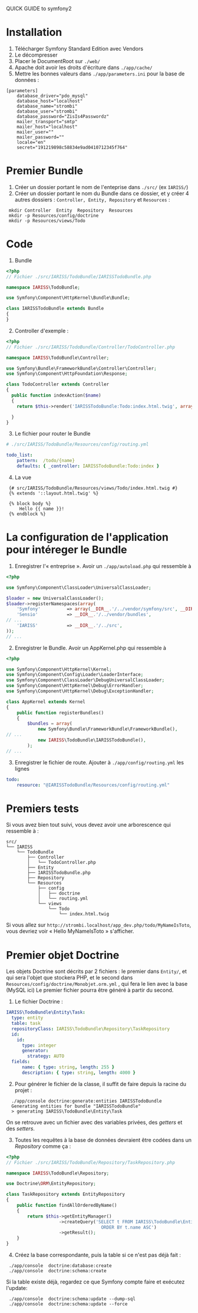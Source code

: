 QUICK GUIDE to symfony2

# Installation

 1. Télécharger Symfony Standard Edition avec Vendors
 2. Le décompresser 
 3. Placer le DocumentRoot sur `./web/`
 4. Apache doit avoir les droits d'écriture dans `./app/cache/`
 5. Mettre les bonnes valeurs dans `./app/parameters.ini` pour la base de données :

```
[parameters]
    database_driver="pdo_mysql"
    database_host="localhost"
    database_name="strombi"
    database_user="strombi"
    database_password="ZisIs4Passwordz"
    mailer_transport="smtp"
    mailer_host="localhost"
    mailer_user=""
    mailer_password=""
    locale="en"
    secret="191219898c58834e9ad0410712345f764"

```
# Premier Bundle

 1. Créer un dossier portant le nom de l'enteprise dans `./src/` (ex `IARISS/`)
 2. Créer un dossier portant le nom du Bundle dans ce dossier, et y créer 4 autres dossiers : `Controller, Entity, Repository` et `Resources` :

```
 mkdir Controller  Entity  Repository  Resources
 mkdir -p Resources/config/doctrine
 mkdir -p Resources/views/Todo
```

# Code

 1. Bundle

```php
<?php
// Fichier ./src/IARISS/TodoBundle/IARISSTodoBundle.php

namespace IARISS\TodoBundle;

use Symfony\Component\HttpKernel\Bundle\Bundle;

class IARISSTodoBundle extends Bundle
{
}

```
 2. Controller d'exemple :

```php
<?php
// Fichier ./src/IARISS/TodoBundle/Controller/TodoController.php

namespace IARISS\TodoBundle\Controller;

use Symfony\Bundle\FrameworkBundle\Controller\Controller;
use Symfony\Component\HttpFoundation\Response;

class TodoController extends Controller
{
  public function indexAction($name)
  {
    return $this->render('IARISSTodoBundle:Todo:index.html.twig', array('name' => $name));

  }
}
```
 3. Le fichier pour router le Bundle

```yaml
# ./src/IARISS/TodoBundle/Resources/config/routing.yml

todo_list:
    pattern:  /todo/{name}
    defaults: { _controller: IARISSTodoBundle:Todo:index }
```

 4. La vue

```twig
 {# src/IARISS/TodoBundle/Resources/views/Todo/index.html.twig #}
 {% extends '::layout.html.twig' %}

 {% block body %}
     Hello {{ name }}!
 {% endblock %} 

```

# La configuration de l'application pour intéreger le Bundle

 1. Enregistrer l'« entreprise ». Avoir un `./app/autoload.php` qui ressemble à 

```php
<?php

use Symfony\Component\ClassLoader\UniversalClassLoader;

$loader = new UniversalClassLoader();
$loader->registerNamespaces(array(
    'Symfony'          => array(__DIR__.'/../vendor/symfony/src', __DIR__.'/../vendor/bundles'),
    'Sensio'           => __DIR__.'/../vendor/bundles',
// ...
    'IARISS'           => __DIR__.'/../src',
));
// ...
```

 2. Enregistrer le Bundle. Avoir un AppKernel.php qui ressemble à

```php
<?php

use Symfony\Component\HttpKernel\Kernel;
use Symfony\Component\Config\Loader\LoaderInterface;
use Symfony\Component\ClassLoader\DebugUniversalClassLoader;
use Symfony\Component\HttpKernel\Debug\ErrorHandler;
use Symfony\Component\HttpKernel\Debug\ExceptionHandler;

class AppKernel extends Kernel
{
    public function registerBundles()
    {
        $bundles = array(
            new Symfony\Bundle\FrameworkBundle\FrameworkBundle(),
// ...
            new IARISS\TodoBundle\IARISSTodoBundle(),
        );
// ...
```

 3. Enregistrer le fichier de route. Ajouter à `./app/config/routing.yml` les lignes

```yaml
todo:
    resource: "@IARISSTodoBundle/Resources/config/routing.yml"
```

# Premiers tests

Si vous avez bien tout suivi, vous devez avoir une arborescence qui ressemble à :

```
src/
└── IARISS
    └── TodoBundle
        ├── Controller
        │   └── TodoController.php
        ├── Entity
        ├── IARISSTodoBundle.php
        ├── Repository
        └── Resources
            ├── config
            │   ├── doctrine
            │   └── routing.yml
            └── views
                └── Todo
                    └── index.html.twig

```

Si vous allez sur `http://strombi.localhost/app_dev.php/todo/MyNameIsToto`, vous devriez voir « Hello MyNameIsToto » s'afficher.

# Premier objet Doctrine

Les objets Doctrine sont décrits par 2 fichiers : le premier dans `Entity/`, et qui sera l'objet que stockera PHP, et le second dans `Resources/config/doctrine/Monobjet.orm.yml` , qui fera le lien avec la base (MySQL ici)
Le premier fichier pourra être généré à partir du second.

 1. Le fichier Doctrine :

```yaml
IARISS\TodoBundle\Entity\Task:
  type: entity
  table: task
  repositoryClass: IARISS\TodoBundle\Repository\TaskRepository
  id:
    id:
      type: integer
      generator:
        strategy: AUTO
  fields:
      name: { type: string, length: 255 }
      description: { type: string, length: 4000 }
```

 2. Pour générer le fichier de la classe, il suffit de faire depuis la racine du projet :

```
  ./app/console doctrine:generate:entities IARISSTodoBundle
  Generating entities for bundle "IARISSTodoBundle"
  > generating IARISS\TodoBundle\Entity\Task

```
On se retrouve avec un fichier avec des variables privées, des _getters_ et des _setters_.

 3. Toutes les requêtes à la base de données devraient être codées dans un _Repository_ comme ça :

```php
<?php
// Fichier ./src/IARISS/TodoBundle/Repository/TaskRepository.php

namespace IARISS\TodoBundle\Repository;

use Doctrine\ORM\EntityRepository;

class TaskRepository extends EntityRepository
{
    public function findAllOrderedByName()
    {
        return $this->getEntityManager()
                    ->createQuery('SELECT t FROM IARISS\TodoBundle\Entity\Task t
                                    ORDER BY t.name ASC')
                    ->getResult();
    }
}
```

 4. Créez la base correspondante, puis la table si ce n'est pas déjà fait :

```
 ./app/console  doctrine:database:create 
 ./app/console  doctrine:schema:create
```
Si la table existe déjà, regardez ce que Symfony compte faire et exécutez l'update:

```
 ./app/console  doctrine:schema:update --dump-sql
 ./app/console  doctrine:schema:update --force
```